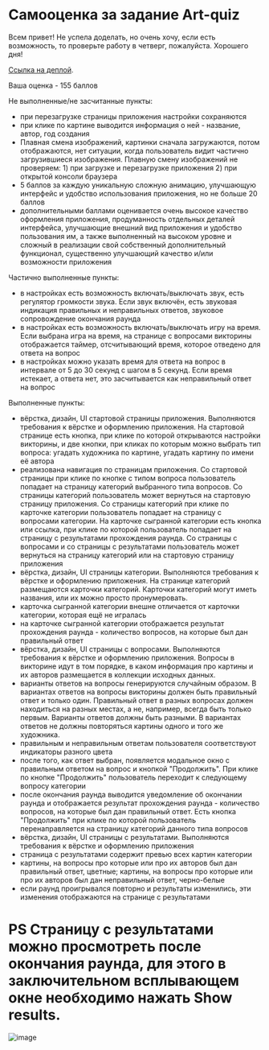# Самооценка за задание Art-quiz 

Всем привет! Не успела доделать, но очень хочу, если есть возможность, то проверьте работу в четверг, пожалуйста. 
Хорошего дня!

[Ссылка на деплой](*). 

Ваша оценка - 155 баллов 

Не выполненные/не засчитанные пункты:
- при перезагрузке страницы приложения настройки сохраняются 
- при клике по картине выводится информация о ней - название, автор, год создания 
-  Плавная смена изображений, картинки сначала загружаются, потом отображаются, нет ситуации, когда пользователь видит частично загрузившиеся изображения. Плавную смену изображений не проверяем: 1) при загрузке и перезагрузке приложения 2) при открытой консоли браузера 
- 5 баллов за каждую уникальную сложную анимацию, улучшающую интерфейс и удобство использования приложения, но не больше 20 баллов 
- дополнительными баллами оценивается очень высокое качество оформления приложения, продуманность отдельных деталей интерфейса, улучшающие внешний вид приложения и удобство пользования им, а также выполненный на высоком уровне и сложный в реализации свой собственный дополнительный функционал, существенно улучшающий качество и/или возможности приложения 

Частично выполненные пункты:
- в настройках есть возможность включать/выключать звук, есть регулятор громкости звука. Если звук включён, есть звуковая индикация правильных и неправильных ответов, звуковое сопровождение окончания раунда 
- в настройках есть возможность включать/выключать игру на время. Если выбрана игра на время, на странице с вопросами викторины отображается таймер, отсчитывающий время, которое отведено для ответа на вопрос 
- в настройках можно указать время для ответа на вопрос в интервале от 5 до 30 секунд с шагом в 5 секунд. Если время истекает, а ответа нет, это засчитывается как неправильный ответ на вопрос 

Выполненные пункты:
- вёрстка, дизайн, UI стартовой страницы приложения. Выполняются требования к вёрстке и оформлению приложения. На стартовой странице есть кнопка, при клике по которой открываются настройки викторины, и две кнопки, при кликах по которым можно выбрать тип вопроса: угадать художника по картине, угадать картину по имени её автора 
- реализована навигация по страницам приложения. Со стартовой страницы при клике по кнопке с типом вопроса пользователь попадает на страницу категорий выбранного типа вопросов. Со страницы категорий пользователь может вернуться на стартовую страницу приложения. Со страницы категорий при клике по карточке категории пользователь попадает на страницу с вопросами категории. На карточке сыгранной категории есть кнопка или ссылка, при клике по которой пользователь попадает  на страницу с результатами прохождения раунда. Со страницы с вопросами и со страницы с результатами пользователь может вернуться на страницу категорий или на стартовую страницу приложения 
- вёрстка, дизайн, UI страницы категории. Выполняются требования к вёрстке и оформлению приложения. На странице категорий размещаются карточки категорий. Карточки категорий могут иметь названия, или их можно просто пронумеровать. 
- карточка сыгранной категории внешне отличается от карточки категории, которая ещё не игралась 
- на карточке сыгранной категории отображается результат прохождения раунда - количество вопросов, на которые был дан правильный ответ 
-  вёрстка, дизайн, UI страницы с вопросами. Выполняются требования к вёрстке и оформлению приложения. Вопросы в викторине идут в том порядке, в каком информация про картины и их авторов размещается в коллекции исходных данных. 
- варианты ответов на вопросы генерируются случайным образом. В вариантах ответов на вопросы викторины должен быть правильный ответ и только один. Правильный ответ в разных вопросах должен находиться на разных местах, а не, например, всегда быть только первым. Варианты ответов должны быть разными. В вариантах ответов не должны повторяться картины одного и того же художника. 
- правильным и неправильным ответам пользователя соответствуют индикаторы разного цвета 
- после того, как ответ выбран, появляется модальное окно с правильным ответом на вопрос и кнопкой "Продолжить". При клике по кнопке "Продолжить" пользователь переходит к следующему вопросу категории 
- после окончания раунда выводится уведомление об окончании раунда и отображается результат прохождения раунда - количество вопросов, на которые был дан правильный ответ. Есть кнопка "Продолжить" при клике по которой пользователь перенаправляется на страницу категорий данного типа вопросов 
- вёрстка, дизайн, UI страницы с результатами. Выполняются требования к вёрстке и оформлению приложения 
- страница с результатами содержит превью всех картин категории 
- картины, на вопросы про которые или про их авторов был дан правильный ответ, цветные; картины, на вопросы про которые или про их авторов был дан неправильный ответ, черно-белые 
- если раунд проигрывался повторно и результаты изменились, эти изменения отображаются на странице с результатами 
 # PS Cтраницу с результатами можно просмотреть после окончания раунда, для этого в заключительном всплывающем окне необходимо нажать Show results. 
 ![image](https://user-images.githubusercontent.com/87154042/142943786-4602867b-fe16-4a1c-91dd-0d2f51d77437.png)



